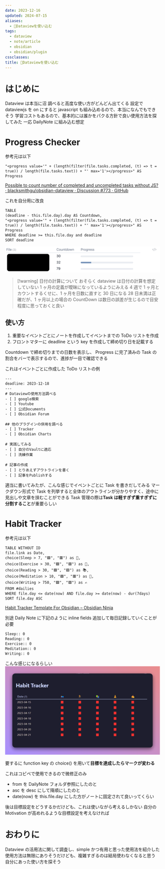 ```yaml
---
date: 2023-12-16
updated: 2024-07-15
aliases:
  - 📘Dataviewを使い込む
tags:
  - dataview
  - note/article
  - obsidian
  - obsidian/plugin
cssclasses: 
title: 📘Dataviewを使い込む
---
```


# はじめに

Dataview は本当に沼
調べると高度な使い方がどんどん出てくる
設定で dataviewjs を on にすると javascript も組み込めるので、本当になんでもできそう
学習コストもあるので、基本的には誰かをパクる方針で良い使用方法を探してみた
一応 DailyNote に組み込む想定

# Progress Checker

参考元は以下

```
"<progress value='" + (length(filter(file.tasks.completed, (t) => t = true)) / length(file.tasks.text)) + "' max='1'></progress>" AS Progress
```

[Possible to count number of completed and uncompleted tasks without JS? · blacksmithgu/obsidian-dataview · Discussion #773 · GitHub](https://github.com/blacksmithgu/obsidian-dataview/discussions/773)

これを自分用に改良

```
TABLE
(deadline - this.file.day).day AS Countdown,
"<progress value='" + (length(filter(file.tasks.completed, (t) => t = true)) / length(file.tasks.text)) + "' max='1'></progress>" AS Progress
WHERE deadline >= this.file.day and deadline
SORT deadline
```

![Pasted image 20231216175642.png](Pasted%20image%2020231216175642.png)

> [!warning] 日付の計算について
> おそらく dataview は日付の計算を想定していない
> 1 ヶ月の定義が曖昧になっているようにみえる
> 4 週で 1 ヶ月とカウントするくせに、1 ヶ月を日数に直すと 30 日になる
> 28 日未満は正確だが、1 ヶ月以上の場合の CountDown は数日の誤差が生じるので目安程度に思っておくと良い

## 使い方

1. 重要なイベントごとにノートを作成してイベントまでの ToDo リストを作成
2. フロントマターに deadline という key を作成して締め切り日を記載する

Countdown で締め切りまでの日数を表示し、
Progress に完了済みの Task の割合をバーで表示するので、進捗が一目で確認できる

これはイベントごとに作成した ToDo リストの例

```
---
deadline: 2023-12-18
---
# Dataviewの使用方法調べる
- [ ] google検索
- [ ] Youtube
- [ ] 公式Documents
- [ ] Obsidian Forum

## 他のプラグインの併用を調べる
- [ ] Tracker
- [ ] Obsidian Charts

# 実践してみる
- [ ] 自分のVaultに適応
- [ ] 洗練作業

# 記事の作成
- [ ] とりあえずアウトラインを書く
- [ ] 記事をPublishする
```

適当に書いてみたが、こんな感じでイベントごとに Task を書きだしてみる
マークダウン形式で Task を列挙すると全体のアウトラインが分かりやすく、途中に見出しや文章を挟むことができる
Task 管理の際は**Task は軽すぎず重すぎずに分割すること**が重要らしい

# Habit Tracker

参考元は以下

```
TABLE WITHOUT ID  
file.link as Date,  
choice(Sleep > 7, "🟩", "🟥") as 🛌,  
choice(Exercise > 30, "🟩", "🟥") as 🏃,  
choice(Reading > 30, "🟩", "🟥") as 📚,  
choice(Meditation > 10, "🟩", "🟥") as 🧘,  
choice(Writing > 750, "🟩", "🟥") as ✍️  
FROM #dailies  
WHERE file.day <= date(now) AND file.day >= date(now) - dur(7days)  
SORT file.day ASC
```

[Habit Tracker Template For Obsidian – Obsidian Ninja](https://obsidianninja.com/habit-tracker-obsidian/)

別途 Daily Note に下記のように inline fields 追加して毎日記録していくことが必要

```
Sleep:: 0  
Reading:: 0  
Exercise:: 0  
Meditation:: 0  
Writing:: 0
```

こんな感じになるらしい
![Pasted image 20231216184610.png](Pasted%20image%2020231216184610.png)

要するに function key の choice() を用いて**目標を達成したらマークが変わる**

これはコピペで使用できるので微修正のみ

- from を DailyNote フォルダ参照にしたのと
- asc を desc にして降順にしたのと
- date(now) を this.file.day にした方がノートに固定されて良いってくらい

後は目標設定をどうするかだけども、これは使いながら考えるしかない
自分の Motivation が高めれるような目標設定を考えなければ

# おわりに

Dataview の活用法に関して調査し、simple かつ有用と思った使用法を紹介した
使用方法は無限にありそうだけども、複雑すぎるのは結局使わなくなると思う
自分にあった使い方を探そう
